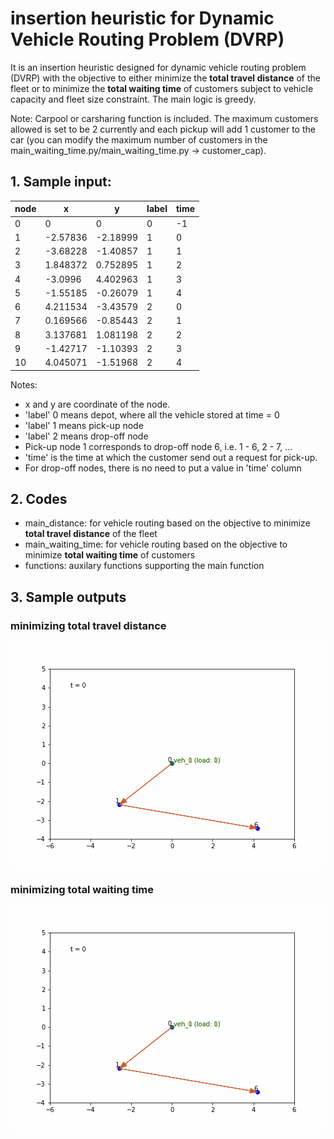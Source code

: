# insertion heuristic for Dynamic Vehicle Routing Problem (DVRP)
It is an insertion heuristic designed for dynamic vehicle routing problem (DVRP) with the objective to either minimize the **total travel distance** of the fleet or to minimize the **total waiting time** of customers subject to vehicle capacity and fleet size constraint. The main logic is greedy. 

Note: Carpool or carsharing function is included. The maximum customers allowed is set to be 2 currently and each pickup will add 1 customer to the car (you can modify the maximum number of customers in the main_waiting_time.py/main_waiting_time.py -> customer_cap).

## 1. Sample input:

| node | x | y | label | time |
| --- | --- | --- | --- | --- |
| 0 | 0 | 0 | 0 | -1 |
| 1 | -2.57836 | -2.18999 | 1 | 0 |
| 2 | -3.68228 | -1.40857 | 1 | 1 |
| 3 | 1.848372 | 0.752895 | 1 | 2 |
| 4 | -3.0996 | 4.402963 | 1 | 3 |
| 5 | -1.55185 | -0.26079 | 1 | 4 |
| 6 | 4.211534 | -3.43579 | 2 | 0 |
| 7 | 0.169566 | -0.85443 | 2 | 1 |
| 8 | 3.137681 | 1.081198 | 2 | 2 |
| 9 | -1.42717 | -1.10393 | 2 | 3 |
| 10 | 4.045071 | -1.51968 | 2 | 4 |

Notes:
- x and y are coordinate of the node.
- 'label' 0 means depot, where all the vehicle stored at time = 0
- 'label' 1 means pick-up node
- 'label' 2 means drop-off node
- Pick-up node 1 corresponds to drop-off node 6, i.e. 1 - 6, 2 - 7, ...
- 'time' is the time at which the customer send out a request for pick-up. 
- For drop-off nodes, there is no need to put a value in 'time' column

## 2. Codes
- main_distance: for vehicle routing based on the objective to minimize **total travel distance** of the fleet
- main_waiting_time: for vehicle routing based on the objective to minimize **total waiting time** of customers
- functions: auxilary functions supporting the main function

## 3. Sample outputs
### minimizing total travel distance
![vrp_min_distance.gif](img/vrp_min_distance.gif?raw=true "Minimizing total travel distance")
### minimizing total waiting time
![vrp_min_waiting_time.gif](img/vrp_min_waiting_time.gif?raw=true "Minimizing total waiting time")

